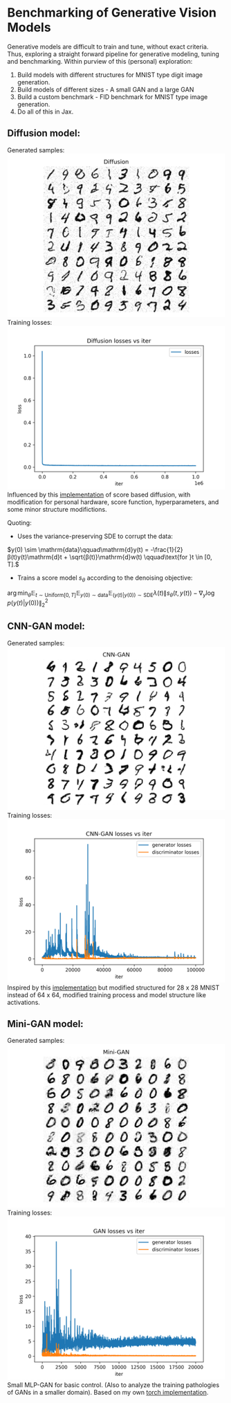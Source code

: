 # Benchmarking of Generative Vision Models

Generative models are difficult to train and tune, without exact criteria. Thus, exploring a straight forward pipeline for generative modeling, tuning and benchmarking. Within purview of this (personal) exploration:

1. Build models with different structures for MNIST type digit image generation. 
2. Build models of different sizes - A small GAN and a large GAN
3. Build a custom benchmark - FID benchmark for MNIST type image generation.
4. Do all of this in Jax.

## Diffusion model:
Generated samples:
![alt text](assets/diffusion_sample.png)
Training losses:
![alt text](assets/diffusion_losses.png)
Influenced by this [implementation](https://docs.kidger.site/equinox/examples/score_based_diffusion/) of score based diffusion, with modification for personal hardware, score function, hyperparameters, and some minor structure modifictions.

Quoting:


- Uses the variance-preserving SDE to corrupt the data:

$y(0) \sim \mathrm{data}\qquad\mathrm{d}y(t) = -\frac{1}{2} β(t)y(t)\mathrm{d}t + \sqrt{β(t)}\mathrm{d}w(t) \qquad\text{for }t \in [0, T].$

- Trains a score model $s_\theta$ according to the denoising objective:

$\arg\min_\theta \mathbb{E}_{t \sim \mathrm{Uniform}[0, T]}\mathbb{E}_{y(0) \sim \mathrm{data}}\mathbb{E}_{(y(t)|y(0)) \sim \mathrm{SDE}} \lambda(t) \| s_\theta(t, y(t)) - \nabla_y \log p(y(t)|y(0)) \|_2^2$

## CNN-GAN model: 
Generated samples:
![alt text](assets/cnngan_sample.png)
Training losses:
![alt text](assets/cnngan_losses.png)
Inspired by this [implementation](https://docs.kidger.site/equinox/examples/deep_convolutional_gan/) but modified structured for 28 x 28 MNIST instead of 64 x 64, modified training process and model structure like activations.

## Mini-GAN model: 
Generated samples:
![alt text](assets/minigan_sample.png)
Training losses:
![alt text](assets/minigan_losses.png)
Small MLP-GAN for basic control. (Also to analyze the training pathologies of GANs in a smaller domain). Based on my own [torch implementation](https://github.com/AbhinavRao23/conditionalGANs). 

